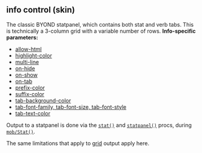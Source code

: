 ## info control (skin)


The classic BYOND statpanel, which contains both stat and verb
tabs. This is technically a 3-column grid with a variable number of
rows.
**Info-specific parameters:**
*   [allow-html](/%7Bskin%7D/param/allow-html)
*   [highlight-color](/%7Bskin%7D/param/highlight-color)
*   [multi-line](/%7Bskin%7D/param/multi-line)
*   [on-hide](/%7Bskin%7D/param/on-hide)
*   [on-show](/%7Bskin%7D/param/on-show)
*   [on-tab](/%7Bskin%7D/param/on-tab)
*   [prefix-color](/%7Bskin%7D/param/prefix-color)
*   [suffix-color](/%7Bskin%7D/param/suffix-color)
*   [tab-background-color](/%7Bskin%7D/param/tab-background-color)
*   [tab-font-family, tab-font-size,
    tab-font-style](/%7Bskin%7D/param/tab-font)
*   [tab-text-color](/%7Bskin%7D/param/tab-text-color)


Output to a statpanel is done via the
[`stat()`](/proc/stat) and [`statpanel()`](/proc/statpanel)
procs, during [`mob/Stat()`](/atom/proc/stat). 

The same
limitations that apply to [grid](/%7Bskin%7D/control/grid) output apply
here.
